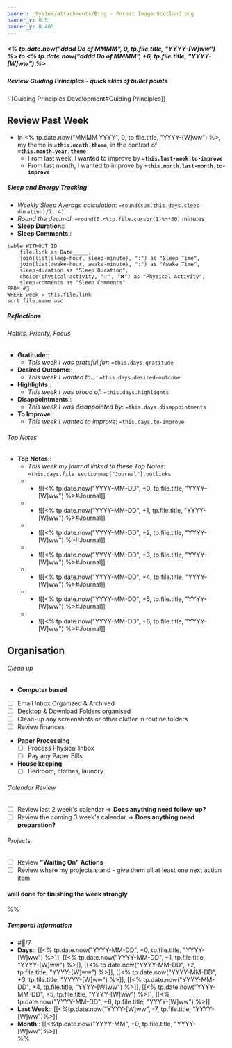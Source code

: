 ```yaml
---
banner: _System/attachments/Bing - Forest Image Scotland.png
banner_x: 0.5
banner_y: 0.405
---
```


##### <% tp.date.now("dddd Do of MMMM", 0, tp.file.title, "YYYY-[W]ww") %> to <% tp.date.now("dddd Do of MMMM", +6, tp.file.title, "YYYY-[W]ww") %>
##### Review Guiding Principles - *quick skim of bullet points*
![[Guiding Principles Development#Guiding Principles]]

## Review Past Week
- In <% tp.date.now("MMMM YYYY", 0, tp.file.title, "YYYY-[W]ww") %>, my theme is **`=this.month.theme`**, in the context of **`=this.month.year.theme`**
	- From last week, I wanted to improve by **`=this.last-week.to-improve`**
	- From last month, I wanted to improve by **`=this.month.last-month.to-improve`**

##### Sleep and Energy Tracking
- *Weekly Sleep Average calculation*: `=round(sum(this.days.sleep-duration)/7, 4)` 
- *Round the decimal*: `=round(0.<%tp.file.cursor(1)%>*60)` minutes
- **Sleep Duration**:: 
- **Sleep Comments**:: 
```dataview
table WITHOUT ID
	file.link as Date_____, 
	join(list(sleep-hour, sleep-minute), ":") as "Sleep Time",
	join(list(awake-hour, awake-minute), ":") as "Awake Time", 
	sleep-duration as "Sleep Duration",
	choice(physical-activity, "✅", "❌") as "Physical Activity",
	sleep-comments as "Sleep Comments"
FROM #📓
WHERE week = this.file.link
sort file.name asc
```

##### Reflections 
###### Habits, Priority, Focus
- **Gratitude**:: 
	- *This week I was grateful for*: `=this.days.gratitude`
- **Desired Outcome**:: 
	- *This week I wanted to...*: `=this.days.desired-outcome`
- **Highlights**:: 
	- *This week I was proud of*: `=this.days.highlights`
- **Disappointments**:: 
	- *This week I was disappointed by*: `=this.days.disappointments`
- **To Improve**:: 
	- *This week I wanted to improve*: `=this.days.to-improve`
###### Top Notes
- **Top Notes**:: 
	- *This week my journal linked to these Top Notes*: `=this.days.file.sectionmap["Journal"].outlinks`
	- 
		- ![[<% tp.date.now("YYYY-MM-DD", +0, tp.file.title, "YYYY-[W]ww") %>#Journal]]
	- 
		- ![[<% tp.date.now("YYYY-MM-DD", +1, tp.file.title, "YYYY-[W]ww") %>#Journal]]
	- 
		- ![[<% tp.date.now("YYYY-MM-DD", +2, tp.file.title, "YYYY-[W]ww") %>#Journal]]
	- 
		- ![[<% tp.date.now("YYYY-MM-DD", +3, tp.file.title, "YYYY-[W]ww") %>#Journal]]
	- 
		- ![[<% tp.date.now("YYYY-MM-DD", +4, tp.file.title, "YYYY-[W]ww") %>#Journal]]
	- 
		- ![[<% tp.date.now("YYYY-MM-DD", +5, tp.file.title, "YYYY-[W]ww") %>#Journal]]
	-  
		-  ![[<% tp.date.now("YYYY-MM-DD", +6, tp.file.title, "YYYY-[W]ww") %>#Journal]]


## Organisation 
###### Clean up 
- **Computer based**
- [ ] Email Inbox Organized & Archived
- [ ] Desktop & Download Folders organised 
- [ ] Clean-up any screenshots or other clutter in routine folders
- [ ] Review finances 
- **Paper Processing**
	- [ ]  Process Physical Inbox
	- [ ]  Pay any Paper Bills
- **House keeping** 
	- [ ] Bedroom, clothes, laundry 

###### Calendar Review
- [ ] Review last 2 week's calendar ⇒ **Does anything need follow-up?**
- [ ] Review the coming 3 week's calendar ⇒ **Does anything need preparation?**

###### Projects 
- [ ] Review **"Waiting On" Actions**
- [ ] Review where my projects stand - give them all at least one next action item

#### well done for finishing the week strongly 

%%
##### Temporal Information
- #📓/7
- **Days**:: [[<% tp.date.now("YYYY-MM-DD", +0, tp.file.title, "YYYY-[W]ww") %>]], [[<% tp.date.now("YYYY-MM-DD", +1, tp.file.title, "YYYY-[W]ww") %>]], [[<% tp.date.now("YYYY-MM-DD", +2, tp.file.title, "YYYY-[W]ww") %>]], [[<% tp.date.now("YYYY-MM-DD", +3, tp.file.title, "YYYY-[W]ww") %>]], [[<% tp.date.now("YYYY-MM-DD", +4, tp.file.title, "YYYY-[W]ww") %>]], [[<% tp.date.now("YYYY-MM-DD", +5, tp.file.title, "YYYY-[W]ww") %>]],  [[<% tp.date.now("YYYY-MM-DD", +6, tp.file.title, "YYYY-[W]ww") %>]]
- **Last Week**:: [[<%tp.date.now("YYYY-[W]ww", -7, tp.file.title, "YYYY-[W]ww")%>]]  
- **Month**:: [[<%tp.date.now("YYYY-MM", +0, tp.file.title, "YYYY-[W]ww")%>]]  
%%